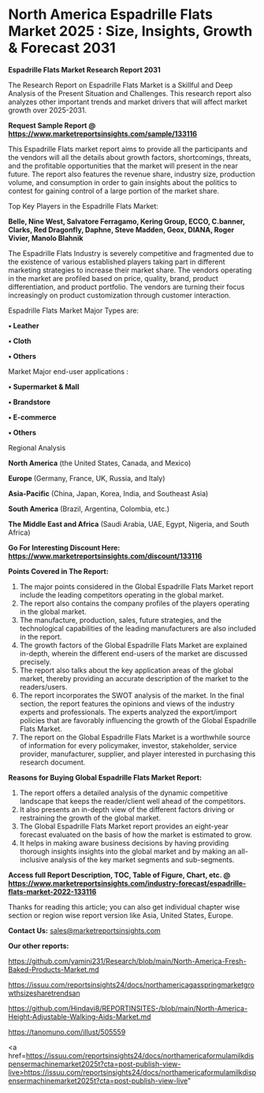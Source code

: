 # North America Espadrille Flats Market 2025 : Size, Insights, Growth & Forecast 2031

<strong>Espadrille Flats Market Research Report 2031</strong>

The Research Report on Espadrille Flats Market is a Skillful and Deep Analysis of the Present Situation and Challenges. This research report also analyzes other important trends and market drivers that will affect market growth over 2025-2031.

<strong>Request Sample Report @ <a href=https://www.marketreportsinsights.com/sample/133116>https://www.marketreportsinsights.com/sample/133116</a></strong>

This Espadrille Flats market report aims to provide all the participants and the vendors will all the details about growth factors, shortcomings, threats, and the profitable opportunities that the market will present in the near future. The report also features the revenue share, industry size, production volume, and consumption in order to gain insights about the politics to contest for gaining control of a large portion of the market share.

Top Key Players in the Espadrille Flats Market:

<strong>Belle, Nine West, Salvatore Ferragamo, Kering Group, ECCO, C.banner, Clarks, Red Dragonfly, Daphne, Steve Madden, Geox, DIANA, Roger Vivier, Manolo Blahnik</strong>

The Espadrille Flats Industry is severely competitive and fragmented due to the existence of various established players taking part in different marketing strategies to increase their market share. The vendors operating in the market are profiled based on price, quality, brand, product differentiation, and product portfolio. The vendors are turning their focus increasingly on product customization through customer interaction.

Espadrille Flats Market Major Types are:

<strong>• Leather

• Cloth

• Others</strong>

Market Major end-user applications :

<strong>• Supermarket & Mall

• Brandstore

• E-commerce

• Others</strong>

Regional Analysis

</u><strong><b>North America</b></strong> (the United States, Canada, and Mexico)

<strong><b>Europe </b></strong>(Germany, France, UK, Russia, and Italy)

<strong><b>Asia-Pacific</b></strong> (China, Japan, Korea, India, and Southeast Asia)

<strong><b>South America</b></strong> (Brazil, Argentina, Colombia, etc.)

<strong><b>The Middle East and Africa</b></strong> (Saudi Arabia, UAE, Egypt, Nigeria, and South Africa)

<strong>Go For Interesting Discount Here: <a href=https://www.marketreportsinsights.com/discount/133116>https://www.marketreportsinsights.com/discount/133116</a></strong>

<strong>Points Covered in The Report:</strong>
<ol>
  <li>The major points considered in the Global Espadrille Flats Market report include the leading competitors operating in the global market.</li>
  <li>The report also contains the company profiles of the players operating in the global market.</li>
  <li>The manufacture, production, sales, future strategies, and the technological capabilities of the leading manufacturers are also included in the report.</li>
  <li>The growth factors of the Global Espadrille Flats Market are explained in-depth, wherein the different end-users of the market are discussed precisely.</li>
  <li>The report also talks about the key application areas of the global market, thereby providing an accurate description of the market to the readers/users.</li>
  <li>The report incorporates the SWOT analysis of the market. In the final section, the report features the opinions and views of the industry experts and professionals. The experts analyzed the export/import policies that are favorably influencing the growth of the Global Espadrille Flats Market.</li>
  <li>The report on the Global Espadrille Flats Market is a worthwhile source of information for every policymaker, investor, stakeholder, service provider, manufacturer, supplier, and player interested in purchasing this research document.</li>
</ol>
<strong>Reasons for Buying Global Espadrille Flats Market Report:</strong>

<ol>
  <li>The report offers a detailed analysis of the dynamic competitive landscape that keeps the reader/client well ahead of the competitors.</li>
  <li>It also presents an in-depth view of the different factors driving or restraining the growth of the global market.</li>
  <li>The Global Espadrille Flats Market report provides an eight-year forecast evaluated on the basis of how the market is estimated to grow.</li>
  <li>It helps in making aware business decisions by having providing thorough insights insights into the global market and by making an all-inclusive analysis of the key market segments and sub-segments.</li>
</ol>
<strong>Access full Report Description, TOC, Table of Figure, Chart, etc. @ <a href=https://www.marketreportsinsights.com/industry-forecast/espadrille-flats-market-2022-133116>https://www.marketreportsinsights.com/industry-forecast/espadrille-flats-market-2022-133116</a></strong>


Thanks for reading this article; you can also get individual chapter wise section or region wise report version like Asia, United States, Europe.

<strong>Contact Us:</strong>
sales@marketreportsinsights.com

<strong>Our other reports:</strong>

<a href=https://github.com/yamini231/Research/blob/main/North-America-Fresh-Baked-Products-Market.md>https://github.com/yamini231/Research/blob/main/North-America-Fresh-Baked-Products-Market.md</a>

<a href=https://issuu.com/reportsinsights24/docs/northamericagasspringmarketgrowthsizesharetrendsan>https://issuu.com/reportsinsights24/docs/northamericagasspringmarketgrowthsizesharetrendsan</a>

<a href=https://github.com/Hindavi8/REPORTINSITES-/blob/main/North-America-Height-Adjustable-Walking-Aids-Market.md>https://github.com/Hindavi8/REPORTINSITES-/blob/main/North-America-Height-Adjustable-Walking-Aids-Market.md</a>

<a href=https://tanomuno.com/illust/505559>https://tanomuno.com/illust/505559</a>

<a href=https://issuu.com/reportsinsights24/docs/northamericaformulamilkdispensermachinemarket2025t?cta=post-publish-view-live>https://issuu.com/reportsinsights24/docs/northamericaformulamilkdispensermachinemarket2025t?cta=post-publish-view-live</a>"
